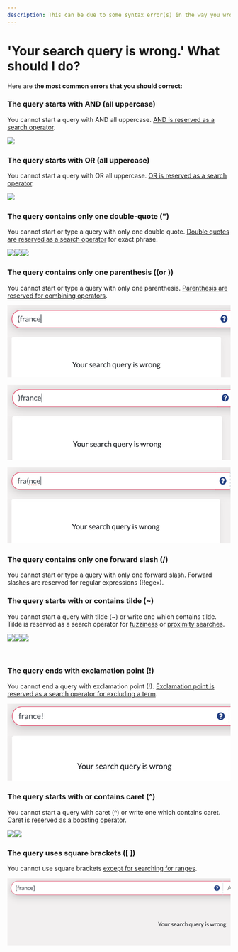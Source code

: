 ```yaml
---
description: This can be due to some syntax error(s) in the way you wrote your query.‌
---
```


# 'Your search query is wrong.' What should I do?

Here are **the most common errors that you should correct:** ‌

### **The query starts with AND** \(all uppercase\) <a id="querie-s-start-s-with-and-all-uppercase"></a>

You cannot start a query with AND all uppercase. [AND is reserved as a search operator](https://icij.gitbook.io/datashare/all/search-with-operators#and).

![](https://blobscdn.gitbook.com/v0/b/gitbook-28427.appspot.com/o/assets%2F-LWCyd3pDXO_H4jk9DgG%2F-LsX4JZonoD94VtqwHu3%2F-LsX5WHKbgDMRLj7gLDF%2FScreenshot%202019-10-31%20at%2014.53.32.png?alt=media&token=90097ff8-fc52-48af-9a03-19abbc07b53d)‌



### **The query starts with OR** \(all uppercase\) <a id="querie-s-start-s-with-or-all-uppercase"></a>

You cannot start a query with OR all uppercase. [OR is reserved as a search operator](https://icij.gitbook.io/datashare/all/search-with-operators#or-or-space).

![](https://blobscdn.gitbook.com/v0/b/gitbook-28427.appspot.com/o/assets%2F-LWCyd3pDXO_H4jk9DgG%2F-LsXD4rK6gwnKrrzI-JQ%2F-LsXDDL_CBy1nNslQUzu%2FScreenshot%202019-10-31%20at%2014.58.08.png?alt=media&token=129e6b4e-d67b-4dd2-85ed-1f5410ab453b)‌



### **The query contains only one double-quote \("\)** <a id="querie-s-contain-s-only-one-double-quote-or-a-double-quote-in-a-word"></a>

‌You cannot start or type a query with only one double quote. [Double quotes are reserved as a search operator](https://icij.gitbook.io/datashare/all/search-with-operators#exact-phrase) for exact phrase.

![](https://blobscdn.gitbook.com/v0/b/gitbook-28427.appspot.com/o/assets%2F-LWCyd3pDXO_H4jk9DgG%2F-LsXAlZpZqJaQio6ciE-%2F-LsXBx1_h19OJ_qW-HgH%2FScreenshot%202019-10-31%20at%2015.23.41.png?alt=media&token=6ad8fab5-e39c-4b5a-a4fd-9f645142d656)![](https://blobscdn.gitbook.com/v0/b/gitbook-28427.appspot.com/o/assets%2F-LWCyd3pDXO_H4jk9DgG%2F-LsXAlZpZqJaQio6ciE-%2F-LsXC10GQjDB_KDynR-w%2FScreenshot%202019-10-31%20at%2015.23.51.png?alt=media&token=4f04d178-75e8-4240-b80f-7653ec1b625f)![](https://blobscdn.gitbook.com/v0/b/gitbook-28427.appspot.com/o/assets%2F-LWCyd3pDXO_H4jk9DgG%2F-LsXAlZpZqJaQio6ciE-%2F-LsXC51OWC9M_WHdN3Bd%2FScreenshot%202019-10-31%20at%2015.23.01.png?alt=media&token=dda6576b-fd95-4f2d-b1ab-97a9d7cfb225)‌

### **The query contains only one parenthesis \(\(or \)\)** <a id="querie-s-contain-s-only-one-double-quote-or-a-double-quote-in-a-word"></a>

‌You cannot start or type a query with only one parenthesis. [Parenthesis are reserved for combining operators](https://icij.gitbook.io/datashare/all/search-with-operators#please-note-that-you-can-combine-operators).

![](../.gitbook/assets/screenshot-2019-11-26-at-17.44.42.png)

![](../.gitbook/assets/screenshot-2019-11-26-at-17.45.17.png)

![](../.gitbook/assets/screenshot-2019-11-26-at-17.47.25.png)

### **The query contains only one forward slash \(/\)**

‌You cannot start or type a query with only one forward slash. Forward slashes are reserved for regular expressions \(Regex\).

### **The query starts with or contains tilde** \(~\) <a id="querie-s-start-s-with-or-contain-tilde"></a>

‌You cannot start a query with tilde \(~\) or write one which contains tilde. Tilde is reserved as a search operator for [fuzziness](https://icij.gitbook.io/datashare/faq/what-is-fuzziness) or [proximity searches](https://icij.gitbook.io/datashare/faq/what-is-proximity-search).

![](https://blobscdn.gitbook.com/v0/b/gitbook-28427.appspot.com/o/assets%2F-LWCyd3pDXO_H4jk9DgG%2F-LsX4JZonoD94VtqwHu3%2F-LsX7NMNxxM8MCBAJMe0%2FScreenshot%202019-10-31%20at%2015.03.59.png?alt=media&token=4001cf1d-8c3f-4bd2-80ec-bfc1ac836b8f)![](https://blobscdn.gitbook.com/v0/b/gitbook-28427.appspot.com/o/assets%2F-LWCyd3pDXO_H4jk9DgG%2F-LsX4JZonoD94VtqwHu3%2F-LsX77gU4JGqHeuvxo0T%2FScreenshot%202019-10-31%20at%2014.59.36.png?alt=media&token=ccb8d6a0-54a2-4289-8b33-df155c5acece)![](https://blobscdn.gitbook.com/v0/b/gitbook-28427.appspot.com/o/assets%2F-LWCyd3pDXO_H4jk9DgG%2F-LsX4JZonoD94VtqwHu3%2F-LsX7BTzS63DgDW0Nyq2%2FScreenshot%202019-10-31%20at%2015.02.40.png?alt=media&token=30e9de1d-97b3-496b-b596-c83eb14e509f)

​‌

### **The query ends with exclamation point \(!\)** <a id="querie-s-start-s-with-or-contain-circumflex"></a>

You cannot end a query with exclamation point \(!\). [Exclamation point is reserved as a search operator for excluding a term](https://icij.gitbook.io/datashare/all/search-with-operators#not-or).

![](../.gitbook/assets/screenshot-2019-11-04-at-18.02.39.png)

### **The query starts with or contains caret** \(^\) <a id="querie-s-start-s-with-or-contain-circumflex"></a>

‌You cannot start a query with caret \(^\) or write one which contains caret. [Caret is reserved as a boosting operator](https://icij.gitbook.io/datashare/all/search-with-operators#boosting-operators).

![](https://blobscdn.gitbook.com/v0/b/gitbook-28427.appspot.com/o/assets%2F-LWCyd3pDXO_H4jk9DgG%2F-LsX4JZonoD94VtqwHu3%2F-LsX7wmdHRn3gT9-9xeL%2FScreenshot%202019-10-31%20at%2015.05.05.png?alt=media&token=6ac31c7a-dcd1-4b09-bf2c-02ec6e89f2a6)![](https://blobscdn.gitbook.com/v0/b/gitbook-28427.appspot.com/o/assets%2F-LWCyd3pDXO_H4jk9DgG%2F-LsX4JZonoD94VtqwHu3%2F-LsX8-0rSV6D_O2FzzWO%2FScreenshot%202019-10-31%20at%2015.06.28.png?alt=media&token=8a5b573b-e68f-4bdf-a991-ab4f40e4325c)



### The query uses square brackets \(\[  \]\)

You cannot use square brackets [except for searching for ranges](https://icij.gitbook.io/datashare/all/search-with-operators#advanced-searches-using-metadata-fields).

![](../.gitbook/assets/screenshot-2019-12-03-at-10.31.31.png)

